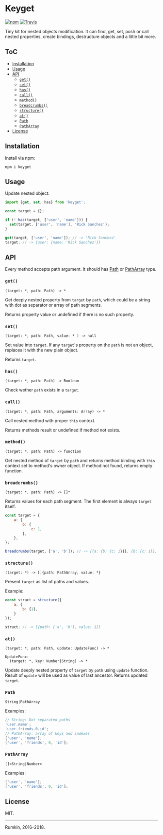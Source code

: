 # Keyget

[![npm](https://img.shields.io/npm/v/keyget.svg?style=flat-square)](https://npmjs.com/package/keyget)
[![Travis](https://img.shields.io/travis/rumkin/keyget.svg?style=flat-square)](https://travis-ci.org/rumkin/keyget)

Tiny kit for nested objects modification. It can find, get, set, push or call
nested properties, create bindings, destructure objects and a little bit more.

## ToC
<!-- TOC -->

- [Installation](#installation)
- [Usage](#usage)
- [API](#api)
  - [`get()`](#get)
  - [`set()`](#set)
  - [`has()`](#has)
  - [`call()`](#call)
  - [`method()`](#method)
  - [`breadcrumbs()`](#breadcrumbs)
  - [`structure()`](#structure)
  - [`at()`](#at)
  - [`Path`](#path)
  - [`PathArray`](#patharray)
- [License](#license)

<!-- /TOC -->


## Installation

Install via npm:

```shell
npm i keyget
```

## Usage

Update nested object:

```javascript
import {get, set, has} from 'keyget';

const target = {};

if (! has(target, ['user', 'name'])) {
  set(target, ['user', 'name'], 'Rick Sanchez');
}

get(target, ['user', 'name']); // -> 'Rick Sanchez'
target; // -> {user: {name: 'Rick Sanchez'}}
```

## API

Every method accepts path argument. It should has [Path](#path) or [PathArray](#patharray) type.

### `get()`

```
(target: *, path: Path) -> *
```

Get deeply nested property from `target` by `path`, which could be a string
with dot as separator or array of path segments.

Returns property value or undefined if there is no such property.

### `set()`
```
(target: *, path: Path, value: * ) -> null
```

Set value into `target`. If any `target`'s property on the `path` is not an object,
replaces it with the new plain object.

Returns `target`.

### `has()`

```
(target: *, path: Path) -> Boolean
```

Check wether `path` exists in a `target`.

### `call()`

```
(target: *, path: Path, arguments: Array) -> *
```

Call nested method with proper `this` context.

Returns methods result or undefined if method not exists.

### `method()`

```
(target: *, path: Path) -> function
```

Get nested method of `target` by `path` and returns method binding with `this`
context set to method's owner object. If method not found, returns empty
function.

### `breadcrumbs()`

```
(target: *, path: Path) -> []*
```

Returns values for each path segment. The first element is always `target`
itself.

```javascript
const target = {
    a: {
        b: {
            c: 1,
        },
    },
};

breadcrumbs(target, ['a', 'b']); // -> [{a: {b: {c: 1}}}, {b: {c: 1}}, {c: 1}]
```

### `structure()`

```
(target: *) -> []{path: PathArray, value: *}
```

Present `target` as list of paths and values.

Example:

```javascript
const struct = structure({
    a: {
        b: {1},
    }
});

struct; // -> [{path: ['a', 'b'], value: 1}]
```

### `at()`

```
(target: *, path: Path, update: UpdateFunc) -> *

UpdateFunc:
  (target: *, key: Number|String) -> *
```

Update deeply nested property of `target` by `path` using `update` function.
Result of `update` will be used as value of last ancestor. Returns updated
`target`.

### `Path`
```
String|PathArray
```

Examples:
```javascript
// String: Dot separated paths
'user.name';
'user.friends.0.id';
// PathArray: array of keys and indexes
['user', 'name'];
['user', 'friends', 0, 'id'];
```

### `PathArray`
```
[]<String|Number>
```

Examples:
```javascript
['user', 'name'];
['user', 'friends', 0, 'id'];
```

## License

MIT.

---

Rumkin, 2016–2018.
